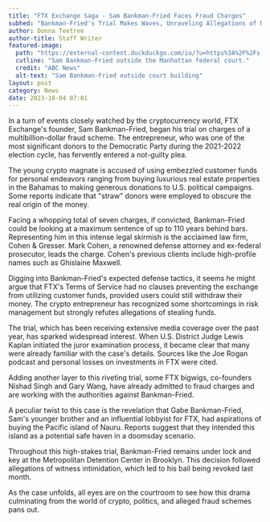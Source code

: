 ```yaml
---
title: "FTX Exchange Saga - Sam Bankman-Fried Faces Fraud Charges"
subhed: "Bankman-Fried's Trial Makes Waves, Unraveling Allegations of Multibillion-Dollar Scheme"
author: Donna Teetree
author-title: Staff Writer
featured-image: 
  path: "https://external-content.duckduckgo.com/iu/?u=https%3A%2F%2Fs.abcnews.com%2Fimages%2FBusiness%2Fsam-bankman-fried-new-york-01-gty-jt-221222_1671738899205_hpEmbed_3x2_992.jpg&f=1&nofb=1&ipt=a680a045f2f05fd0c2e4688b3a7b7f41b0d77c1b348a7749090bc97a1050509b&ipo=images"
  cutline: "Sam Bankman-Fried outside the Manhattan federal court."
  credit: "ABC News"
  alt-text: "Sam Bankman-Fried outside court building"
layout: post
category: News
date: 2023-10-04 07:01
---
```


In a turn of events closely watched by the cryptocurrency world, FTX Exchange's founder, Sam Bankman-Fried, began his trial on charges of a multibillion-dollar fraud scheme. The entrepreneur, who was one of the most significant donors to the Democratic Party during the 2021-2022 election cycle, has fervently entered a not-guilty plea.

The young crypto magnate is accused of using embezzled customer funds for personal endeavors ranging from buying luxurious real estate properties in the Bahamas to making generous donations to U.S. political campaigns. Some reports indicate that "straw" donors were employed to obscure the real origin of the money.

Facing a whopping total of seven charges, if convicted, Bankman-Fried could be looking at a maximum sentence of up to 110 years behind bars. Representing him in this intense legal skirmish is the acclaimed law firm, Cohen & Gresser. Mark Cohen, a renowned defense attorney and ex-federal prosecutor, leads the charge. Cohen's previous clients include high-profile names such as Ghislaine Maxwell.

Digging into Bankman-Fried's expected defense tactics, it seems he might argue that FTX's Terms of Service had no clauses preventing the exchange from utilizing customer funds, provided users could still withdraw their money. The crypto entrepreneur has recognized some shortcomings in risk management but strongly refutes allegations of stealing funds.

The trial, which has been receiving extensive media coverage over the past year, has sparked widespread interest. When U.S. District Judge Lewis Kaplan initiated the juror examination process, it became clear that many were already familiar with the case's details. Sources like the Joe Rogan podcast and personal losses on investments in FTX were cited.

Adding another layer to this riveting trial, some FTX bigwigs, co-founders Nishad Singh and Gary Wang, have already admitted to fraud charges and are working with the authorities against Bankman-Fried.

A peculiar twist to this case is the revelation that Gabe Bankman-Fried, Sam's younger brother and an influential lobbyist for FTX, had aspirations of buying the Pacific island of Nauru. Reports suggest that they intended this island as a potential safe haven in a doomsday scenario.

Throughout this high-stakes trial, Bankman-Fried remains under lock and key at the Metropolitan Detention Center in Brooklyn. This decision followed allegations of witness intimidation, which led to his bail being revoked last month.

As the case unfolds, all eyes are on the courtroom to see how this drama culminating from the world of crypto, politics, and alleged fraud schemes pans out.
